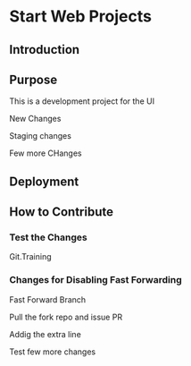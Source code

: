 # Start Web Projects

## Introduction

## Purpose

This is a development project for the UI

New Changes

Staging changes


Few more CHanges

## Deployment

## How to Contribute

### Test the Changes

Git.Training

### Changes for Disabling Fast Forwarding

Fast Forward Branch


Pull the fork repo and issue PR

Addig the extra line

Test few more changes
